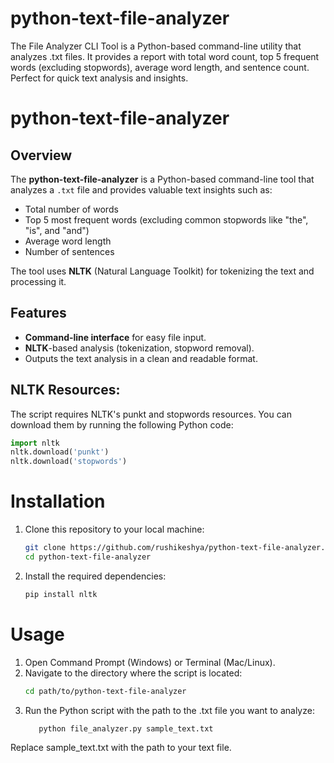 # python-text-file-analyzer
The File Analyzer CLI Tool is a Python-based command-line utility that analyzes .txt files. It provides a report with total word count, top 5 frequent words (excluding stopwords), average word length, and sentence count. Perfect for quick text analysis and insights.

# python-text-file-analyzer

## Overview
The **python-text-file-analyzer** is a Python-based command-line tool that analyzes a `.txt` file and provides valuable text insights such as:

- Total number of words
- Top 5 most frequent words (excluding common stopwords like "the", "is", and "and")
- Average word length
- Number of sentences

The tool uses **NLTK** (Natural Language Toolkit) for tokenizing the text and processing it.

## Features
- **Command-line interface** for easy file input.
- **NLTK**-based analysis (tokenization, stopword removal).
- Outputs the text analysis in a clean and readable format.


  

## NLTK Resources:
The script requires NLTK's punkt and stopwords resources. You can download them by running the following Python code:
```python
import nltk
nltk.download('punkt')
nltk.download('stopwords')
```
# Installation
1. Clone this repository to your local machine:
   ```bash
   git clone https://github.com/rushikeshya/python-text-file-analyzer.git
   cd python-text-file-analyzer
   ```
2. Install the required dependencies:
   ```bash
   pip install nltk
   ```
# Usage
1. Open Command Prompt (Windows) or Terminal (Mac/Linux).
2. Navigate to the directory where the script is located:
   ```bash
   cd path/to/python-text-file-analyzer
   ```
3. Run the Python script with the path to the .txt file you want to analyze:
   ```bash
      python file_analyzer.py sample_text.txt
   ```
Replace sample_text.txt with the path to your text file.











   

